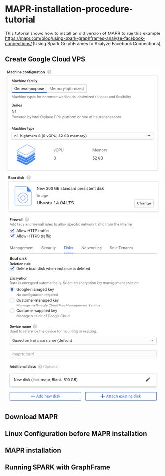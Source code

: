 # MAPR-installation-procedure-tutorial
This tutorial shows how to install an old version of MAPR to run this example https://mapr.com/blog/using-spark-graphframes-analyze-facebook-connections/    (Using Spark GraphFrames to Analyze Facebook Connections)

## Create Google Cloud VPS
<img src="images/01vps01.png"> 
<img src="images/01vps02.png"> 
<img src="images/01vps03.png"> 


## Download MAPR

## Linux Configuration before MAPR installation

## MAPR installation

## Running SPARK with GraphFrame
